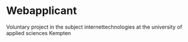 # Webapplicant
Voluntary project in the subject internettechnologies at the university of applied sciences Kempten
